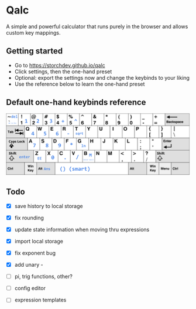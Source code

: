 # Qalc

A simple and powerful calculator that runs purely in the browser and allows custom key mappings.

## Getting started
- Go to https://storchdev.github.io/qalc
- Click settings, then the one-hand preset
- Optional: export the settings now and change the keybinds to your liking
- Use the reference below to learn the one-hand preset

## Default one-hand keybinds reference
![one-hand keybinds](qalc-reference.png)

## Todo
- [x] save history to local storage
- [x] fix rounding
- [x] update state information when moving thru expressions
- [x] import local storage
- [x] fix exponent bug
- [x] add unary -

- [ ] pi, trig functions, other?
- [ ] config editor
- [ ] expression templates

